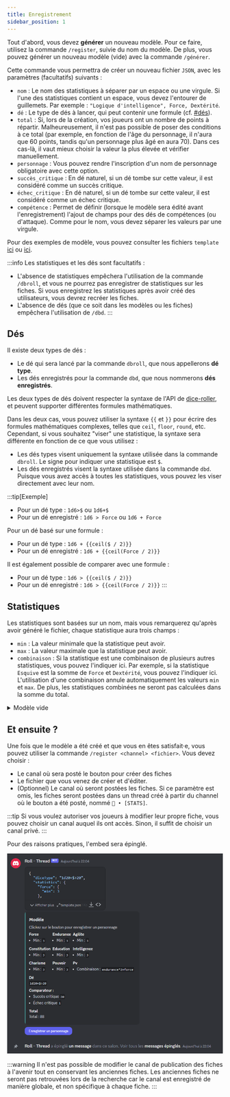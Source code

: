 ```yaml
---
title: Enregistrement
sidebar_position: 1
---
```


Tout d'abord, vous devez **générer** un nouveau modèle. Pour ce faire, utilisez la commande `/register`, suivie du nom du modèle. De plus, vous pouvez générer un nouveau modèle (vide) avec la commande `/générer`.

Cette commande vous permettra de créer un nouveau fichier `JSON`, avec les paramètres (facultatifs) suivants :
- `nom` : Le nom des statistiques à séparer par un espace ou une virgule. Si l'une des statistiques contient un espace, vous devez l'entourer de guillemets. Par exemple : `"Logique d'intelligence", Force, Dextérité`.
- `dé` : Le type de dés à lancer, qui peut contenir une formule (cf. [#dés](#dés)).
- `total` : Si, lors de la création, vos joueurs ont un nombre de points à répartir. Malheureusement, il n'est pas possible de poser des conditions à ce total (par exemple, en fonction de l'âge du personnage, il n'aura que 60 points, tandis qu'un personnage plus âgé en aura 70). Dans ces cas-là, il vaut mieux choisir la valeur la plus élevée et vérifier manuellement.
- `personnage` : Vous pouvez rendre l'inscription d'un nom de personnage obligatoire avec cette option.
- `succès_critique` : En dé naturel, si un dé tombe sur cette valeur, il est considéré comme un succès critique.
- `échec_critique` : En dé naturel, si un dé tombe sur cette valeur, il est considéré comme un échec critique.
- `compétence` : Permet de définir (lorsque le modèle sera édité avant l'enregistrement) l'ajout de champs pour des dés de compétences (ou d'attaque). Comme pour le nom, vous devez séparer les valeurs par une virgule.

Pour des exemples de modèle, vous pouvez consulter les fichiers `template` [ici](https://github.com/Dicelette/discord-dicelette/tree/main/template) ou [ici](register/template).

:::info
Les statistiques et les dés sont facultatifs :
- L'absence de statistiques empêchera l'utilisation de la commande `/dbroll`, et vous ne pourrez pas enregistrer de statistiques sur les fiches. Si vous enregistrez les statistiques après avoir créé des utilisateurs, vous devrez recréer les fiches.
- L'absence de dés (que ce soit dans les modèles ou les fiches) empêchera l'utilisation de `/dbd`. 
:::

## Dés

Il existe deux types de dés :
- Le dé qui sera lancé par la commande `dbroll`, que nous appellerons **dé type**.
- Les dés enregistrés pour la commande `dbd`, que nous nommerons **dés enregistrés**.

Les deux types de dés doivent respecter la syntaxe de l'API de [dice-roller](https://dice-roller.github.io/documentation/), et peuvent supporter différentes formules mathématiques. 

Dans les deux cas, vous pouvez utiliser la syntaxe `{{` et `}}` pour écrire des formules mathématiques complexes, telles que `ceil`, `floor`, `round`, etc. Cependant, si vous souhaitez "viser" une statistique, la syntaxe sera différente en fonction de ce que vous utilisez :
- Les dés types visent uniquement la syntaxe utilisée dans la commande `dbroll`. Le signe pour indiquer une statistique est `$`.
- Les dés enregistrés visent la syntaxe utilisée dans la commande `dbd`. Puisque vous avez accès à toutes les statistiques, vous pouvez les viser directement avec leur nom.

:::tip[Exemple]
- Pour un dé type : `1d6>$` ou `1d6+$`
- Pour un dé enregistré : `1d6 > Force` ou `1d6 + Force`

Pour un dé basé sur une formule :
- Pour un dé type : `1d6 + {{ceil($ / 2)}}`
- Pour un dé enregistré : `1d6 + {{ceil(Force / 2)}}`

Il est également possible de comparer avec une formule :
- Pour un dé type : `1d6 > {{ceil($ / 2)}}`
- Pour un dé enregistré : `1d6 > {{ceil(Force / 2)}}`
:::

## Statistiques

Les statistiques sont basées sur un nom, mais vous remarquerez qu'après avoir généré le fichier, chaque statistique aura trois champs :
- `min` : La valeur minimale que la statistique peut avoir.
- `max` : La valeur maximale que la statistique peut avoir.
- `combinaison` : Si la statistique est une combinaison de plusieurs autres statistiques, vous pouvez l'indiquer ici. Par exemple, si la statistique `Esquive` est la somme de `Force` et `Dextérité`, vous pouvez l'indiquer ici. L'utilisation d'une combinaison annule automatiquement les valeurs `min` et `max`. De plus, les statistiques combinées ne seront pas calculées dans la somme du total.

<details>
  <summary>Modèle vide</summary>
  ```json
  {
  "charName": false,
  "statistics": {
    "NOM": {
      "min": 1,
	  "max": 20,
	  "combinaison": ""
    },
	"COMBINAISON": {
	  "combinaison": "NOM*2"
    },
  },
  "diceType": "",
  "critical": {
    "failure": 0,
    "success": 0
  },
  "total": 0,
  "damage": {
    "NOM": ""
  }
}
```
</details> 

## Et ensuite ?

Une fois que le modèle a été créé et que vous en êtes satisfait·e, vous pouvez utiliser la commande `/register <channel> <fichier>`. Vous devez choisir :
- Le canal où sera posté le bouton pour créer des fiches
- Le fichier que vous venez de créer et d'éditer.
- (Optionnel) Le canal où seront postées les fiches. Si ce paramètre est omis, les fiches seront postées dans un thread créé à partir du channel où le bouton a été posté, nommé `📝 • [STATS]`.

:::tip
Si vous voulez autoriser vos joueurs à modifier leur propre fiche, vous pouvez choisir un canal auquel ils ont accès. Sinon, il suffit de choisir un canal privé.
:::

Pour des raisons pratiques, l'embed sera épinglé.

![embed](/assets/register/embed_template.png)

:::warning
Il n'est pas possible de modifier le canal de publication des fiches à l'avenir tout en conservant les anciennes fiches. Les anciennes fiches ne seront pas retrouvées lors de la recherche car le canal est enregistré de manière globale, et non spécifique à chaque fiche.
:::